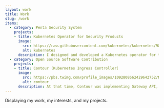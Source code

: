 ```yaml
---
layout: work
title: Work
slug: /work
items:
  - category: Penta Security System
    projects:
    - title: Kubernetes Operator for Security Products
      image:
        src: https://raw.githubusercontent.com/kubernetes/kubernetes/985c9202ccd250a5fe22c01faf0d8f83d804b9f3/logo/logo.svg
        alt: kubernetes
      description: I designed and developed a Kubernetes operator for the security products. The operator has a domain-specific knowledge about the products and enables the products to be seamlessly integrated with Kubernetes. Specifically, It provides dynamic configuration via custom resources and service discovery, and operational automation ranging from error remediation, blue-green deployment and dynamic scaling on load. 
  - category: Open Source Software Contribution
    projects:
    - title: Contour (Kubernetes Ingress Controller)
      image:
        src: https://pbs.twimg.com/profile_images/1092808662429642752/NThJo60y_400x400.jpg
        alt: contour
      description: At that time, Contour was implementing Gateway API, which is a standard kubernetes gateway interface replacing Ingress API. I added support for the RequestMirror HTTPRoute filter type at the rule level in Gateway API (<a href='https://github.com/projectcontour/contour/pull/4557'>Pull Request 4557</a>). I also tried to add thorough testings. For instance, I added an E2E test code which reads the mirror server's logs, and searches the particular logs related to the mirrored request to check if Contour mirrors successfully the request.
---
```

Displaying my work, my interests, and my projects.
<br />
<br />
